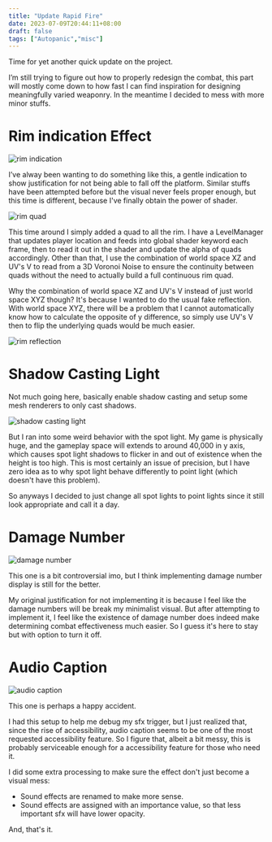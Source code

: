 ```yaml
---
title: "Update Rapid Fire"
date: 2023-07-09T20:44:11+08:00
draft: false
tags: ["Autopanic","misc"]
---
```


Time for yet another quick update on the project.

I’m still trying to figure out how to properly redesign the combat, this part will mostly come down to how fast I can find inspiration for designing meaningfully varied weaponry. In the meantime I decided to mess with more minor stuffs.

# Rim indication Effect

![rim indication](/images/posts/autopanic-devlog/0021/1.gif)

I’ve alway been wanting to do something like this, a gentle indication to show justification for not being able to fall off the platform. Similar stuffs have been attempted before but the visual never feels proper enough, but this time is different, because I've finally obtain the power of shader.

![rim quad](/images/posts/autopanic-devlog/0021/5.png)

This time around I simply added a quad to all the rim. I have a LevelManager that updates player location and feeds into global shader keyword each frame, then to read it out in the shader and update the alpha of quads accordingly. Other than that, I use the combination of world space XZ and UV's V to read from a 3D Voronoi Noise to ensure the continuity between quads without the need to actually build a full continuous rim quad.

Why the combination of world space XZ and UV's V instead of just world space XYZ though? It's because I wanted to do the usual fake reflection. With world space XYZ, there will be a problem that I cannot automatically know how to calculate the opposite of y difference, so simply use UV's V then to flip the underlying quads would be much easier.

![rim reflection](/images/posts/autopanic-devlog/0021/6.png)

# Shadow Casting Light

Not much going here, basically enable shadow casting and setup some mesh renderers to only cast shadows.

![shadow casting light](/images/posts/autopanic-devlog/0021/2.gif)

But I ran into some weird behavior with the spot light. My game is physically huge, and the gameplay space will extends to around 40,000 in y axis, which causes spot light shadows to flicker in and out of existence when the height is too high. This is most certainly an issue of precision, but I have zero idea as to why spot light behave differently to point light (which doesn't have this problem).

So anyways I decided to just change all spot lights to point lights since it still look appropriate and call it a day.

# Damage Number

![damage number](/images/posts/autopanic-devlog/0021/4.gif)

This one is a bit controversial imo, but I think implementing damage number display is still for the better.

My original justification for not implementing it is because I feel like the damage numbers will be break my minimalist visual. But after attempting to implement it, I feel like the existence of damage number does indeed make determining combat effectiveness much easier. So I guess it's here to stay but with option to turn it off.

# Audio Caption

![audio caption](/images/posts/autopanic-devlog/0021/3.gif)

This one is perhaps a happy accident.

I had this setup to help me debug my sfx trigger, but I just realized that, since the rise of accessibility, audio caption seems to be one of the most requested accessibility feature. So I figure that, albeit a bit messy, this is probably serviceable enough for a accessibility feature for those who need it.

I did some extra processing to make sure the effect don't just become a visual mess:

- Sound effects are renamed to make more sense.
- Sound effects are assigned with an importance value, so that less important sfx will have lower opacity.

And, that's it.